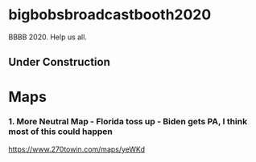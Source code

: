# bigbobsbroadcastbooth2020
BBBB 2020. Help us all.

## Under Construction


# Maps

### 1. More Neutral Map - Florida toss up - Biden gets PA, I think most of this could happen
https://www.270towin.com/maps/yeWKd


